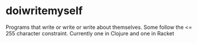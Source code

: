 # doiwritemyself
Programs that write or write or write about themselves. Some follow the &lt;= 255 character constraint. Currently one in Clojure and one in Racket
